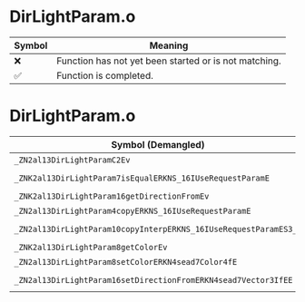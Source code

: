 # DirLightParam.o
| Symbol | Meaning 
| ------------- | ------------- 
| :x: | Function has not yet been started or is not matching. 
| :white_check_mark: | Function is completed. 


# DirLightParam.o
| Symbol (Demangled) | Symbol (Mangled) | Decompiled? |
| ------------- |  ------------- | ------------- |
| `_ZN2al13DirLightParamC2Ev` | `al::DirLightParam::DirLightParam(void)` | :white_check_mark: |
| `_ZNK2al13DirLightParam7isEqualERKNS_16IUseRequestParamE` | `al::DirLightParam::isEqual(al::IUseRequestParam const&)const` | :white_check_mark: |
| `_ZNK2al13DirLightParam16getDirectionFromEv` | `al::DirLightParam::getDirectionFrom(void)const` | :white_check_mark: |
| `_ZN2al13DirLightParam4copyERKNS_16IUseRequestParamE` | `al::DirLightParam::copy(al::IUseRequestParam const&)` | :white_check_mark: |
| `_ZN2al13DirLightParam10copyInterpERKNS_16IUseRequestParamES3_f` | `al::DirLightParam::copyInterp(al::IUseRequestParam const&,al::IUseRequestParam const&,float)` | :white_check_mark: |
| `_ZNK2al13DirLightParam8getColorEv` | `al::DirLightParam::getColor(void)const` | :white_check_mark: |
| `_ZN2al13DirLightParam8setColorERKN4sead7Color4fE` | `al::DirLightParam::setColor(sead::Color4f const&)` | :white_check_mark: |
| `_ZN2al13DirLightParam16setDirectionFromERKN4sead7Vector3IfEE` | `al::DirLightParam::setDirectionFrom(sead::Vector3<float> const&)` | :white_check_mark: |
